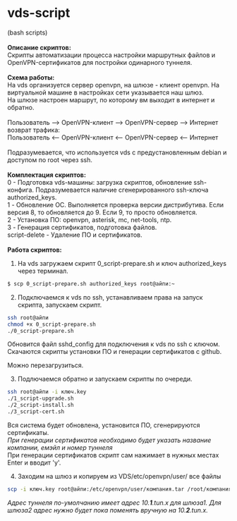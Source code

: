 # vds-script
(bash scripts)<br>
<br>
**Описание скриптов:**<br>
Скрипты автоматизации процесса настройки маршрутных файлов и OpenVPN-сертификатов для постройки одинарного туннеля.<br>
<br>
**Схема работы:**<br>
На vds организуется сервер openvpn, на шлюзе - клиент openvpn. На виртуальной машине в настройках сети указывается наш шлюз.<br>
На шлюзе настроен маршрут, по которому вм выходит в интернет и обратно.<br>
<br>
Пользователь --> OpenVPN-клиент --> OpenVPN-сервер --> Интернет<br>
возврат трафика:<br>
Пользователь <-- OpenVPN-клиент <-- OpenVPN-сервер <-- Интернет<br>
<br>
Подразумевается, что используется vds с предустановленным debian и доступом по root через ssh.<br>
<br>
**Комплектация скриптов:**<br>
0 - Подготовка vds-машины: загрузка скриптов, обновление ssh-конфига. Подразумевается наличие сгенерированного ssh-ключа authorized_keys.<br>
1 - Обновление ОС. Выполняется проверка версии дистрибутива. Если версия 8, то обновляется до 9. Если 9, то просто обновляется.<br>
2 - Установка ПО: openvpn, asterisk, mc, net-tools, ntp.<br>
3 - Генерация сертификатов, подготовка файлов.<br>
script-delete - Удаление ПО и сертификатов.<br>
<br>
**Работа скриптов:**
1. На vds загружаем скрипт 0_script-prepare.sh и ключ authorized_keys через терминал.
```bash
$ scp 0_script-prepare.sh authorized_keys root@айпи:~
```
2. Подключаемся к vds по ssh, устанавливаем права на запуск скрипта, запускаем скрипт.
```bash
ssh root@айпи
chmod +x 0_script-prepare.sh
./0_script-prepare.sh
```
Обновится файл sshd_config для подключения к vds по ssh с ключом. Скачаются скрипты установки ПО и генерации сертификатов с github.

Можно перезагрузиться.

3. Подлючаемся обратно и запускаем скрипты по очереди.
```bash
ssh root@айпи -i ключ.key
./1_script-upgrade.sh
./2_script-install.sh
./3_script-cert.sh
```
Вся система будет обновлена, установится ПО, сгенерируются сертификаты.<br>
*При генерации сертификатов необходимо будет указать название компании, емэйл и номер туннеля*<br>
При генерации сертификатов скрипт сам нажимает в нужных местах Enter и вводит 'y'.

4. Заходим на шлюз и копируем из VDS/etc/openvpn/user/ все файлы
```bash
scp -i ключ.key root@айпи:/etc/openvpn/user/компания.tar /root/компания
```
*Адрес туннеля по-умолчанию имеет адрес 10.**1**.tun.x для шлюза1. Для шлюза2 адрес нужно будет пока поменять вручную на 10.**2**.tun.x.*

